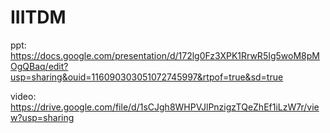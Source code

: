 # IIITDM

ppt: https://docs.google.com/presentation/d/172lg0Fz3XPK1RrwR5Ig5woM8pMOgQBaq/edit?usp=sharing&ouid=116090303051072745997&rtpof=true&sd=true

video: https://drive.google.com/file/d/1sCJgh8WHPVJlPnzigzTQeZhEf1iLzW7r/view?usp=sharing
